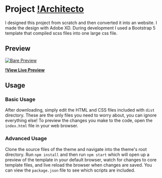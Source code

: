 # Project [!Architecto](http://architecto.bartarentze.nl)

I designed this project from scratch and then converted it into an website. I made the design with Adobe XD. During development I used a Bootstrap 5 template that compiled scss files into one large css file.

## Preview

[![Bare Preview](https://bartarentze.nl/assets/img/projecten/architecto.png)](https://startbootstrap.github.io/startbootstrap-bare/)

**[!View Live Preview](http://architecto.bartarentze.nl)**

## Usage

### Basic Usage

After downloading, simply edit the HTML and CSS files included with `dist` directory. These are the only files you need to worry about, you can ignore everything else! To preview the changes you make to the code, open the `index.html` file in your web browser.

### Advanced Usage

Clone the source files of the theme and navigate into the theme's root directory. Run `npm install` and then run `npm start` which will open up a preview of the template in your default browser, watch for changes to core template files, and live reload the browser when changes are saved. You can view the `package.json` file to see which scripts are included.
